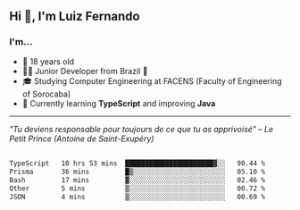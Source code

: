 <h2>Hi 👋, I'm Luiz Fernando</h2>

### I'm...
* 🤟 18 years old
* 👨‍💻 Junior Developer from Brazil 💚
* 🎓 Studying Computer Engineering at FACENS (Faculty of Engineering of Sorocaba)
* 🔭 Currently learning **TypeScript** and improving **Java**

---

_"Tu deviens responsable pour toujours de ce que tu as apprivoisé" – Le Petit Prince (Antoine de Saint-Exupéry)_

##

<!--START_SECTION:waka-->

```txt
TypeScript   10 hrs 53 mins  ██████████████████████▓░░   90.44 %
Prisma       36 mins         █▒░░░░░░░░░░░░░░░░░░░░░░░   05.10 %
Bash         17 mins         ▓░░░░░░░░░░░░░░░░░░░░░░░░   02.46 %
Other        5 mins          ▒░░░░░░░░░░░░░░░░░░░░░░░░   00.72 %
JSON         4 mins          ▒░░░░░░░░░░░░░░░░░░░░░░░░   00.69 %
```

<!--END_SECTION:waka-->
